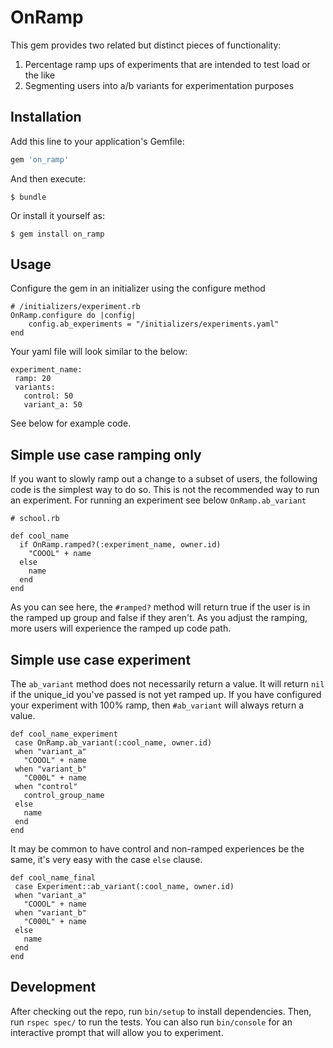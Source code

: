 # OnRamp

This gem provides two related but distinct pieces of functionality:

1. Percentage ramp ups of experiments that are intended to test load or the like
2. Segmenting users into a/b variants for experimentation purposes

## Installation

Add this line to your application's Gemfile:

```ruby
gem 'on_ramp'
```

And then execute:

    $ bundle

Or install it yourself as:

    $ gem install on_ramp

## Usage

Configure the gem in an initializer using the configure method

```
# /initializers/experiment.rb
OnRamp.configure do |config|
    config.ab_experiments = "/initializers/experiments.yaml"
end
```

Your yaml file will look similar to the below:
```
experiment_name:
 ramp: 20
 variants:
   control: 50
   variant_a: 50
```

See below for example code.

Simple use case ramping only
---
If you want to slowly ramp out a change to a subset of users, the following code is the simplest way to do so. This is not the recommended way to run an experiment. For running an experiment see below `OnRamp.ab_variant`
```
# school.rb

def cool_name
  if OnRamp.ramped?(:experiment_name, owner.id)
    "COOOL" + name
  else
    name
  end
end
```
As you can see here, the `#ramped?` method will return true if the user is in the ramped up group and false if they aren't. As you adjust the ramping, more users will experience the ramped up code path.

Simple use case experiment
--
The `ab_variant` method does not necessarily return a value. It will return `nil` if the unique_id you've passed is not yet ramped up. If you have configured your experiment with 100% ramp, then `#ab_variant` will always return a value.
```
def cool_name_experiment
 case OnRamp.ab_variant(:cool_name, owner.id)
 when "variant_a"
   "COOOL" + name
 when "variant_b"
   "C000L" + name
 when "control"
   control_group_name
 else
   name
 end
end
```
It may be common to have control and non-ramped experiences be the same, it's very easy with the case `else` clause.
```
def cool_name_final
 case Experiment::ab_variant(:cool_name, owner.id)
 when "variant_a"
   "COOOL" + name
 when "variant_b"
   "C000L" + name
 else
   name
 end
end
```

## Development

After checking out the repo, run `bin/setup` to install dependencies. Then, run `rspec spec/` to run the tests. You can also run `bin/console` for an interactive prompt that will allow you to experiment.
